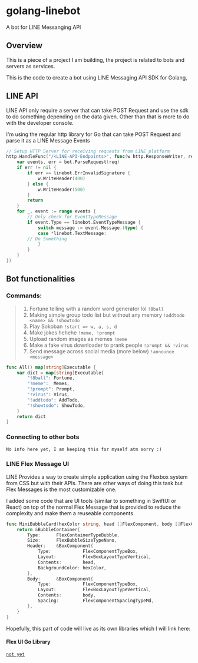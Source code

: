 # golang-linebot
 A bot for LINE Messanging API

## Overview
This is a piece of a project I am building, the project is related to bots and servers as services.

This is the code to create a bot using LINE Messaging API SDK for Golang,

## LINE API
LINE API only require a server that can take POST Request and use the sdk to do something depending on the data given. Other than that is more to do with the developer console.

I'm using the regular http library for Go that can take POST Request and parse it as a LINE Message Events

```go
// Setup HTTP Server for receiving requests from LINE platform
http.HandleFunc("/<LINE-API-Endpoints>", func(w http.ResponseWriter, req *http.Request) {
	var events, err = bot.ParseRequest(req)
	if err != nil {
		if err == linebot.ErrInvalidSignature {
			w.WriteHeader(400)
		} else {
			w.WriteHeader(500)
		}
		return
	}
	for _, event := range events {
		// Only check for EventTypeMessage
		if event.Type == linebot.EventTypeMessage {
			switch message := event.Message.(type) {
			case *linebot.TextMessage:
	    // Do Something
			}
		}
	}
})
```

## Bot functionalities

### Commands:
> 1. Fortune telling with a random word generator lol `!8ball`
> 2. Making simple group todo list but without any memory `!addtodo <name> && !showtodo`
> 3. Play Sokoban `!start => w, a, s, d`
> 4. Make jokes hehehe `!meme, !prompt`
> 5. Upload random images as memes `!meme`
> 6. Make a fake virus downloader to prank people `!prompt && !virus`
> 7. Send message across social media (more below) `!announce <message>`

```go
func All() map[string]Executable {
	var dict = map[string]Executable{
		"!8ball": Fortune,
		"!meme":  Memes,
		"!prompt": Prompt,
		"!virus": Virus,
		"!addtodo": AddTodo,
		"!showtodo": ShowTodo,
	}
	return dict
}
```

### Connecting to other bots

`No info here yet, I am keeping this for myself atm sorry :)`


### LINE Flex Message UI 
LINE Provides a way to create simple application using the Flexbox system from CSS but with their APIs. There are other ways of doing this task but Flex Messages is the most customizable one.

I added some code that are UI tools (similar to something in SwiftUI or React) on top of the normal Flex Message that is provided to reduce the complexity and make them a reuseable components

```go
func MiniBubbleCard(hexColor string, head []FlexComponent, body []FlexComponent) *BubbleContainer {
	return &BubbleContainer{
		Type:      FlexContainerTypeBubble,
		Size:      FlexBubbleSizeTypeNano,
		Header:    &BoxComponent{
			Type:            FlexComponentTypeBox,
			Layout:          FlexBoxLayoutTypeVertical,
			Contents:        head,
			BackgroundColor: hexColor,
		},
		Body:      &BoxComponent{
			Type:            FlexComponentTypeBox,
			Layout:          FlexBoxLayoutTypeVertical,
			Contents:        body,
			Spacing:         FlexComponentSpacingTypeMd,
		},
	}
}

```

Hopefully, this part of code will live as its own libraries which I will link here:
#### Flex UI Go Library
[`not yet`](https://github.com/d-exclaimation/golang-linebot/)
